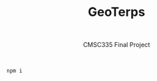 <summary dir=ltr ><summary dir=rtl align=center /><h1>GeoTerps</h1></summary>
<br/><p align=center >CMSC335 Final Project</p>
<br/>

```sh
npm i
```

